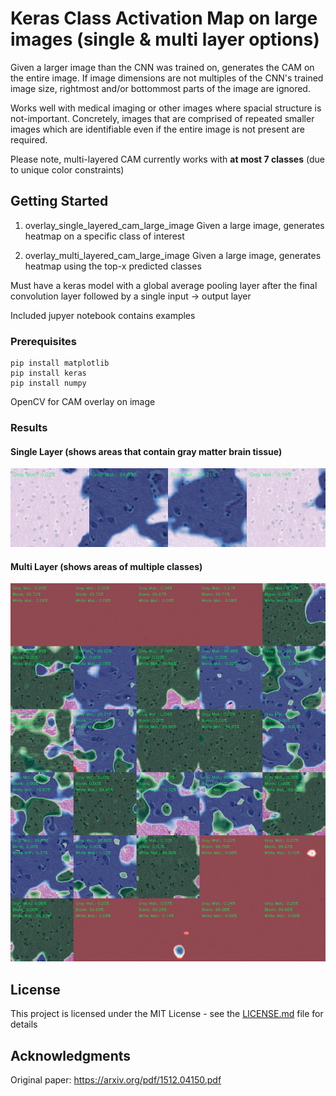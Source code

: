 # Keras Class Activation Map on large images (single & multi layer options)

Given a larger image than the CNN was trained on, generates the CAM on the entire image. If image dimensions are not multiples of the CNN's trained image size, rightmost and/or bottommost parts of the image are ignored.

Works well with medical imaging or other images where spacial structure is not-important. Concretely, images that are comprised of repeated smaller images which are identifiable even if the entire image is not present are required.

Please note, multi-layered CAM currently works with **at most 7 classes** (due to unique color constraints)

## Getting Started

1. overlay_single_layered_cam_large_image
Given a large image, generates heatmap on a specific class of interest 

2. overlay_multi_layered_cam_large_image
Given a large image, generates heatmap using the top-x predicted classes

Must have a keras model with a global average pooling layer after the final convolution layer followed by a single input -> output layer 

Included jupyer notebook contains examples 

### Prerequisites

```
pip install matplotlib
pip install keras
pip install numpy
```

OpenCV for CAM overlay on image

### Results

#### Single Layer (shows areas that contain gray matter brain tissue)

![Alt text](images/generated_heatmap_SINGLE.png?raw=true "Single CAM Overlay")

#### Multi Layer (shows areas of multiple classes)

![Alt text](images/generated_heatmap.png?raw=true "Multi CAM Overlay")

## License

This project is licensed under the MIT License - see the [LICENSE.md](LICENSE.md) file for details

## Acknowledgments

Original paper: https://arxiv.org/pdf/1512.04150.pdf
